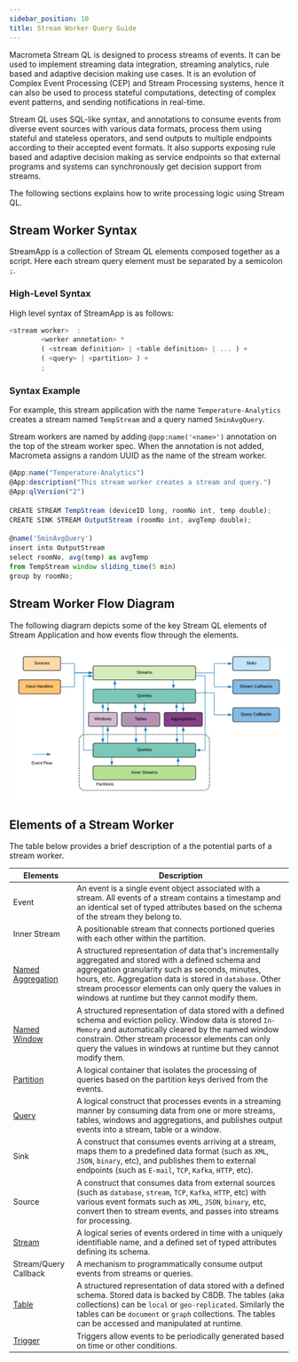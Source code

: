 ```yaml
---
sidebar_position: 10
title: Stream Worker Query Guide
---
```


Macrometa Stream QL is designed to process streams of events. It can be used to implement streaming data integration, streaming analytics, rule based and adaptive decision making use cases. It is an evolution of Complex Event Processing (CEP) and Stream Processing systems, hence it can also be used to process stateful computations, detecting of complex event patterns, and sending notifications in real-time.

Stream QL uses SQL-like syntax, and annotations to consume events from diverse event sources with various data formats, process them using stateful and stateless operators, and send outputs to multiple endpoints according to their accepted event formats. It also supports exposing rule based and adaptive decision making as service endpoints so that external programs and systems can synchronously get decision support from streams.  

The following sections explains how to write processing logic using Stream QL.

## Stream Worker Syntax

StreamApp is a collection of Stream QL elements composed together as a script. Here each stream query element must be separated by a semicolon `;`.

### High-Level Syntax

High level syntax of StreamApp is as follows:

```js
<stream worker>  :
        <worker annotation> *
        ( <stream definition> | <table definition> | ... ) +
        ( <query> | <partition> ) +
        ;
```

### Syntax Example

For example, this stream application with the name `Temperature-Analytics` creates a stream named `TempStream` and a query named `5minAvgQuery`.

Stream workers are named by adding `@app:name('<name>')` annotation on the top of the stream worker spec. When the annotation is not added, Macrometa assigns a random UUID as the name of the stream worker.

```js
@App:name("Temperature-Analytics")
@App:description("This stream worker creates a stream and query.")
@App:qlVersion("2")

CREATE STREAM TempStream (deviceID long, roomNo int, temp double);
CREATE SINK STREAM OutputStream (roomNo int, avgTemp double);

@name('5minAvgQuery')
insert into OutputStream
select roomNo, avg(temp) as avgTemp
from TempStream window sliding_time(5 min)
group by roomNo;
```

## Stream Worker Flow Diagram

The following diagram depicts some of the key Stream QL elements of Stream Application and how events flow through the elements.

![Event Flow](/img/event-flow.png?raw=true "Event Flow")

## Elements of a Stream Worker

The table below provides a brief description of a the potential parts of a stream worker.

| Elements     | Description |
| ------------- |-------------|
| Event     | An event is a single event object associated with a stream. All events of a stream contains a timestamp and an identical set of typed attributes based on the schema of the stream they belong to.|
| Inner Stream | A positionable stream that connects portioned queries with each other within the partition. |
| [Named Aggregation](named-aggregation.md)     | A structured representation of data that's incrementally aggregated and stored with a defined schema and aggregation granularity such as seconds, minutes, hours, etc. Aggregation data is stored in `database`. Other stream processor elements can only query the values in windows at runtime but they cannot modify them. |
| [Named Window](named-window.md)     | A structured representation of data stored with a defined schema and eviction policy. Window data is stored `In-Memory` and automatically cleared by the named window constrain. Other stream processor elements can only query the values in windows at runtime but they cannot modify them. |
| [Partition](partition.md)	| A logical container that isolates the processing of queries based on the partition keys derived from the events. |
| [Query](query.md)	    | A logical construct that processes events in a streaming manner by consuming data from one or more streams, tables, windows and aggregations, and publishes output events into a stream, table or a window. |
| Sink      | A construct that consumes events arriving at a stream, maps them to a predefined data format (such as `XML`, `JSON`, `binary`, etc), and publishes them to external endpoints (such as `E-mail`, `TCP`, `Kafka`, `HTTP`, etc). |
| Source    | A construct that consumes data from external sources (such as `database`, `stream`, `TCP`, `Kafka`, `HTTP`, etc) with various event formats such as `XML`, `JSON`, `binary`, etc, convert then to stream events, and passes into streams for processing. |
| [Stream](stream.md)    | A logical series of events ordered in time with a uniquely identifiable name, and a defined set of typed attributes defining its schema. |
| Stream/Query Callback | A mechanism to programmatically consume output events from streams or queries. |
| [Table](table-collection.md)     | A structured representation of data stored with a defined schema. Stored data is backed by C8DB. The tables (aka collections) can be `local` or `geo-replicated`. Similarly the tables can be `document` or `graph` collections. The tables can be accessed and manipulated at runtime. |
| [Trigger](trigger.md)     | Triggers allow events to be periodically generated based on time or other conditions. |
